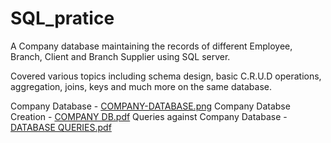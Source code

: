 # SQL_pratice

A Company database maintaining the records of different
Employee, Branch, Client and Branch Supplier using SQL server. 

Covered various topics including schema design, basic C.R.U.D
operations, aggregation, joins, keys and much more on the same
database. 

Company Database - [COMPANY-DATABASE.png](https://github.com/nitinkhatri749/SQL_pratice/blob/master/COMPANY-DATABASE.png)
Company Databse Creation - [COMPANY DB.pdf](https://github.com/nitinkhatri749/SQL_pratice/blob/master/COMPANY%20DB.pdf)
Queries against Company Database  - [DATABASE QUERIES.pdf](https://github.com/nitinkhatri749/SQL_pratice/blob/master/DATABASE%20QUERIES.pdf)
